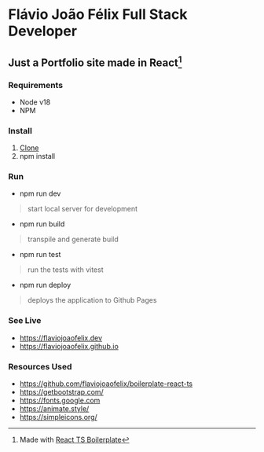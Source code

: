 # Flávio João Félix Full Stack Developer

## Just a Portfolio site made in React[^1]


### Requirements

- Node v18
- NPM


### Install

1. [Clone](https://docs.github.com/en/repositories/creating-and-managing-repositories/cloning-a-repository)
2. npm install


### Run

- npm run dev
> start local server for development
- npm run build
> transpile and generate build
- npm run test
> run the tests with vitest
- npm run deploy
> deploys the application to Github Pages


### See Live

- <https://flaviojoaofelix.dev>
- <https://flaviojoaofelix.github.io>


### Resources Used

- <https://github.com/flaviojoaofelix/boilerplate-react-ts>
- <https://getbootstrap.com/>
- <https://fonts.google.com>
- <https://animate.style/>
- <https://simpleicons.org/>

[^1]: Made with [React TS Boilerplate](https://github.com/flaviojoaofelix/boilerplate-react-ts)
